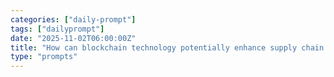 ```yaml
---
categories: ["daily-prompt"]
tags: ["dailyprompt"]
date: "2025-11-02T06:00:00Z"
title: "How can blockchain technology potentially enhance supply chain security?"
type: "prompts"
---
```

